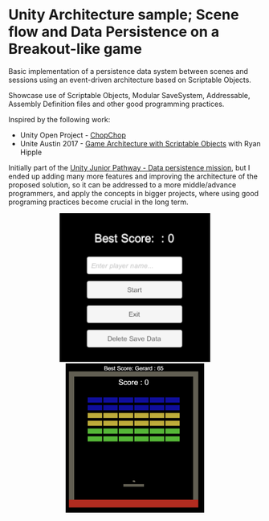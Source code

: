# Unity Architecture sample; Scene flow and Data Persistence on a Breakout-like game

Basic implementation of a persistence data system between scenes and sessions using an event-driven architecture based on Scriptable Objects.

Showcase use of Scriptable Objects, Modular SaveSystem, Addressable, Assembly Definition files and other good programming practices.

Inspired by the following work:
- Unity Open Project -  [ChopChop](https://github.com/UnityTechnologies/open-project-1)
- Unite Austin 2017 - [Game Architecture with Scriptable Objects](https://www.youtube.com/watch?v=raQ3iHhE_Kk) with Ryan Hipple

Initially part of the [Unity Junior Pathway - Data persistence mission](https://learn.unity.com/tutorial/submission-data-persistence-in-a-new-repo), but I ended up adding many more features and improving the
architecture of the proposed solution, so it can be addressed to a more middle/advance programmers, and apply the concepts in bigger projects, 
where using good programing practices become crucial in the long term.

<p align="middle">
<img src="Screenshots/MainMenu.png" width="300"/>
<img src="Screenshots/gameplay.png" width="276"/>
</p>
